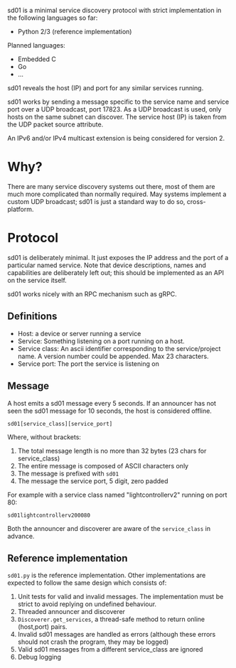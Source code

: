 sd01 is a minimal service discovery protocol with strict implementation in the
following languages so far:

* Python 2/3 (reference implementation)


Planned languages:

* Embedded C
* Go
* ...

sd01 reveals the host (IP) and port for any similar services running.

sd01 works by sending a message specific to the service name and service port
over a UDP broadcast, port 17823. As a UDP broadcast is used, only hosts on the
same subnet can discover. The service host (IP) is taken from the UDP packet
source attribute.

An IPv6 and/or IPv4 multicast extension is being considered for version 2.


# Why?

There are many service discovery systems out there, most of them are much more
complicated than normally required. May systems implement a custom UDP
broadcast; sd01 is just a standard way to do so, cross-platform.


# Protocol

sd01 is deliberately minimal. It just exposes the IP address and the port of a
particular named service. Note that device descriptions, names and capabilities
are deliberately left out; this should be implemented as an API on the service
itself.

sd01 works nicely with an RPC mechanism such as gRPC.

## Definitions

  * Host: a device or server running a service
  * Service: Something listening on a port running on a host.
  * Service class: An ascii identifier corresponding to the service/project
    name. A version number could be appended. Max 23 characters.
  * Service port: The port the service is listening on

## Message

A host emits a sd01 message every 5 seconds. If an announcer has not seen the
sd01 message for 10 seconds, the host is considered offline.

```
sd01[service_class][service_port]
```

Where, without brackets:

  1. The total message length is no more than 32 bytes (23 chars for service_class)
  2. The entire message is composed of ASCII characters only
  3. The message is prefixed with `sd01`
  4. The message the service port, 5 digit, zero padded


For example with a service class named "lightcontrollerv2" running on port 80:

```
sd01lightcontrollerv200080
```


Both the announcer and discoverer are aware of the `service_class` in advance.

## Reference implementation

`sd01.py` is the reference implementation. Other implementations are expected
to follow the same design which consists of:

  1. Unit tests for valid and invalid messages. The implementation must be
     strict to avoid replying on undefined behaviour.
  2. Threaded announcer and discoverer
  3. `Discoverer.get_services`, a thread-safe method to return online
     (host,port) pairs.
  4. Invalid sd01 messages are handled as errors (although these errors should
     not crash the program, they may be logged)
  5. Valid sd01 messages from a different service_class are ignored
  5. Debug logging
